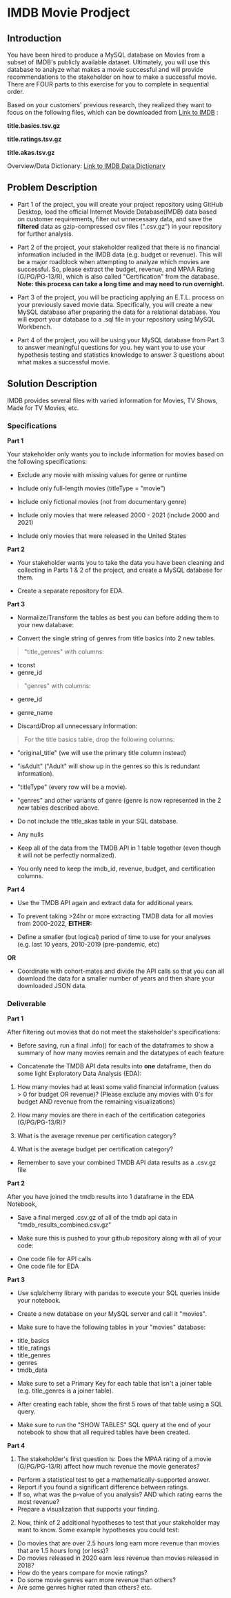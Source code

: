 # IMDB Movie Prodject

## Introduction
You have been hired to produce a MySQL database on Movies from a subset of IMDB's publicly available dataset. Ultimately, you will use this database to analyze what makes a movie successful and will provide recommendations to the stakeholder on how to make a successful movie.  There are FOUR parts to this exercise for you to complete in sequential order.


Based on your customers' previous research, they realized they want to focus on the following files, which can be downloaded from [Link to IMDB](https://datasets.imdbws.com/) :

**title.basics.tsv.gz**

**title.ratings.tsv.gz**

**title.akas.tsv.gz**

Overview/Data Dictionary: [Link to IMDB Data Dictionary](https://www.imdb.com/interfaces/)

## Problem Description

* Part 1 of the project, you will create your project repository using GitHub Desktop, load the official Internet Movide Database(IMDB) data based on customer requirements, filter out unnecessary data, and save the **filtered** data as gzip-compressed csv files (".csv.gz") in your repository for further analysis. 

* Part 2 of the project, your stakeholder realized that there is no financial information included in the IMDB data (e.g. budget or revenue). This will be a major roadblock when attempting to analyze which movies are successful.  So, please extract the budget, revenue, and MPAA Rating (G/PG/PG-13/R), which is also called "Certification" from the database.  **Note: this process can take a long time and may need to run overnight.**

* Part 3 of the project, you will be practicing applying an E.T.L. process on your previously saved movie data. Specifically, you will create a new MySQL database after preparing the data for a relational database.  You will export your database to a .sql file in your repository using MySQL Workbench.

* Part 4 of the project, you will be using your MySQL database from Part 3 to answer meaningful questions for you.  hey want you to use your hypothesis testing and statistics knowledge to answer 3 questions about what makes a successful movie.



## Solution Description
IMDB provides several files with varied information for Movies, TV Shows, Made for TV Movies, etc.

### Specifications

**Part 1**

Your stakeholder only wants you to include information for movies based on the following specifications:

+ Exclude any movie with missing values for genre or runtime

+ Include only full-length movies (titleType = "movie")

+ Include only fictional movies (not from documentary genre)

+ Include only movies that were released 2000 - 2021 (include 2000 and 2021)

+ Include only movies that were released in the United States

**Part 2**

+ Your stakeholder wants you to take the data you have been cleaning and collecting in Parts 1 & 2 of the project, and create a MySQL database for them.  

+ Create a separate repository for EDA.

**Part 3**

+ Normalize/Transform the tables as best you can before adding them to your new database:

- Convert the single string of genres from title basics into 2 new tables.
> "title_genres"  with columns:
- tconst
- genre_id

> "genres" with columns:
- genre_id
- genre_name

- Discard/Drop all unnecessary information:

> For the title basics table, drop the following columns:
- "original_title" (we will use the primary title column instead)
- "isAdult" ("Adult" will show up in the genres so this is redundant information).
- "titleType" (every row will be a movie).
- "genres" and other variants of genre (genre is now represented in the 2 new tables described above.

- Do not include the title_akas table in your SQL database.
- Any nulls

+ Keep all of the data from the TMDB API in 1 table together (even though it will not be perfectly normalized). 

+ You only need to keep the imdb_id, revenue, budget, and certification columns.



**Part 4**

+ Use the TMDB API again and extract data for additional years.

+ To prevent taking >24hr or more extracting TMDB data for all movies from 2000-2022, **EITHER:** 

- Define a smaller (but logical) period of time to use for your analyses (e.g. last 10 years, 2010-2019 (pre-pandemic, etc) 

**OR**

- Coordinate with cohort-mates and divide the API calls so that you can all download the data for a smaller number of years and then share your downloaded JSON data.


### Deliverable

**Part 1**

After filtering out movies that do not meet the stakeholder's specifications:

+ Before saving, run a final .info() for each of the dataframes to show a summary of how many movies remain and the datatypes of each feature

+ Concatenate the TMDB API data results into **one** dataframe, then do some light Exploratory Data Analysis (EDA):

1. How many movies had at least some valid financial information (values > 0 for budget OR revenue)?
(Please exclude any movies with 0's for budget AND revenue from the remaining visualizations)

2. How many movies are there in each of the certification categories (G/PG/PG-13/R)?

3. What is the average revenue per certification category?

4. What is the average budget per certification category?

+ Remember to save your combined TMDB API data results as a .csv.gz file

**Part 2**

After you have joined the tmdb results into 1 dataframe in the EDA Notebook, 

+ Save a final merged .csv.gz of all of the tmdb api data in "tmdb_results_combined.csv.gz"

+ Make sure this is pushed to your github repository along with all of your code:

- One code file for API calls
- One code file for EDA

**Part 3**

+ Use sqlalchemy library with pandas to execute your SQL queries inside your notebook.

+ Create a new database on your MySQL server and call it "movies".

+ Make sure to have the following tables in your "movies" database:

- title_basics
- title_ratings
- title_genres
- genres
- tmdb_data

+ Make sure to set a Primary Key for each table that isn't a joiner table (e.g. title_genres is a joiner table).

+ After creating each table, show the first 5 rows of that table using a SQL query.

+ Make sure to run the "SHOW TABLES" SQL query at the end of your notebook to show that all required tables have been created.

**Part 4**

1. The stakeholder's first question is: Does the MPAA rating of a movie (G/PG/PG-13/R) affect how much revenue the movie generates?

- Perform a statistical test to get a mathematically-supported answer.
- Report if you found a significant difference between ratings. 
- If so, what was the p-value of you analysis? AND which rating earns the most revenue?
- Prepare a visualization that supports your finding.

2. Now, think of 2 additional hypotheses to test that your stakeholder may want to know.  Some example hypotheses you could test:

- Do movies that are over 2.5 hours long earn more revenue than movies that are 1.5 hours long (or less)?
- Do movies released in 2020 earn less revenue than movies released in 2018?
- How do the years compare for movie ratings?
- Do some movie genres earn more revenue than others?
- Are some genres higher rated than others? etc.
